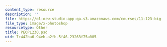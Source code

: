 ```yaml
---
content_type: resource
description: ''
file: https://ol-ocw-studio-app-qa.s3.amazonaws.com/courses/11-123-big-plans-and-mega-urban-landscapes-spring-2014/7c442ba694eba2fb5f4623263f75a005_PEOPL230.psd
file_type: image/x-photoshop
resourcetype: Other
title: PEOPL230.psd
uid: 7c442ba6-94eb-a2fb-5f46-23263f75a005
---
```


